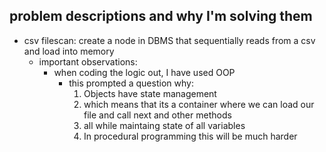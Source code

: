 ## problem descriptions and why I'm solving them

- csv filescan: create a node in DBMS that sequentially reads from a csv and load into memory
    - important observations:
        - when coding the logic out, I have used OOP
            -  this prompted a question why:
                1) Objects have state management
                2) which means that its a container where we can load our file and call next and other methods
                3) all while maintaing state of all variables
                4) In procedural programming this will be much harder